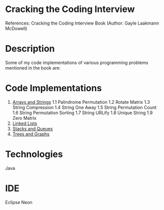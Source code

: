 # Cracking the Coding Interview
References: Cracking the Coding Interview Book (Author: Gayle Laakmann McDowell)

# Description

Some of my code implementations of various programming problems mentioned in the book are:

# Code Implementations
1. [Arrays and Strings](https://github.com/agrawal-priyank/cracking-the-coding-interview/tree/master/src/ArraysAndStrings)
  1.1 Palindrome Permutation
  1.2 Rotate Matrix
  1.3 String Compression
  1.4 String One Away
  1.5 String Permutation Count
  1.6 String Permutation Sorting
  1.7 String URLify
  1.8 Unique String
  1.9 Zero Matrix
2. [Linked Lists](https://github.com/agrawal-priyank/cracking-the-coding-interview/tree/master/src/LinkedLists)
3. [Stacks and Queues](https://github.com/agrawal-priyank/cracking-the-coding-interview/tree/master/src/StacksAndQueues)
4. [Trees and Graphs](https://github.com/agrawal-priyank/cracking-the-coding-interview/tree/master/src/TreesAndGraphs)

# Technologies

Java

# IDE

Eclipse Neon
